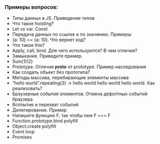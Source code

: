 ### Примеры вопросов: 
   * Типы данных в JS. Приведение типов
   * Что такое hoisting?
   * Let vs var. Const
   * Передача данных по ссылке и по значению. Примеры
   * {a: 10} == {a: 10}. Что вернет код?
   * Что такое this?
   * Apply, call, bind. Для чего используются? В чем отличия?
   * Замыкание. Приведите пример.
   * Sum(1)(2)
   * Prototype. Отличия __proto__ от prototype. Пример наследования
   * Как создать объект без прототипа?
   * Методы массива, перебирающие элементы массива
   * “hello world”.repeating(3) -> hello world hello world hello world. Как реализовать?
   * Браузерные события элементов. Отмена дефолтных событий браузера
   * Всплытие и перехват событий
   * Делегирование. Пример
   * Напишите функцию F, так чтобы new F === F
   * Function.prototype.bind polyfill
   * Object.create polyfill
   * Event loop
   * Promises




